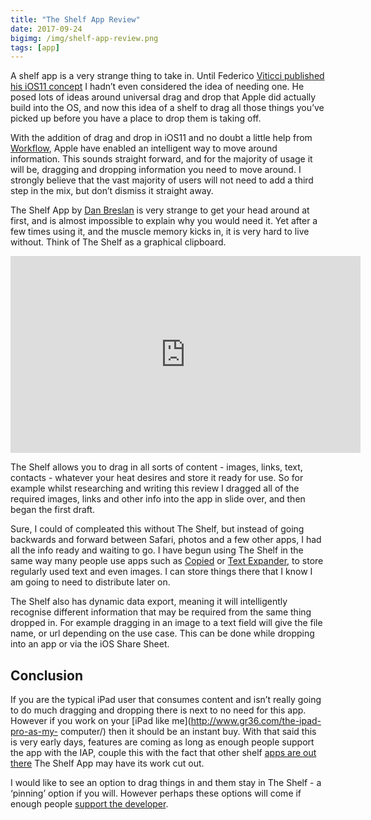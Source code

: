 ```yaml
---
title: "The Shelf App Review"
date: 2017-09-24
bigimg: /img/shelf-app-review.png
tags: [app]
---
```

A shelf app is a very strange thing to take in. Until Federico [Viticci published his iOS11 concept][1] I hadn’t even considered the idea of needing one. He posed lots of ideas around universal drag and drop that Apple did actually build into the OS, and now this idea of a shelf to drag all those things you’ve picked up before you have a place to drop them is taking off.

With the addition of drag and drop in iOS11 and no doubt a little help from [Workflow][2], Apple have enabled an intelligent way to move around information. This sounds straight forward, and for the majority of usage it will be, dragging and dropping information you need to move around. I strongly believe that the vast majority of users will not need to add a third step in the mix, but don’t dismiss it straight away.

The Shelf App by [Dan Breslan][3] is very strange to get your head around at first, and is almost impossible to explain why you would need it. Yet after a few times using it, and the muscle memory kicks in, it is very hard to live without. Think of The Shelf as a graphical clipboard.

<iframe width="560" height="315" src="https://www.youtube.com/embed/LpRQRol-WaU" frameborder="0" allowfullscreen></iframe>

The Shelf allows you to drag in all sorts of content - images, links, text, contacts - whatever your heat desires and store it ready for use. So for example whilst researching and writing this review I dragged all of the required images, links and other info into the app in slide over, and then began the first draft.

Sure, I could of compleated this without The Shelf, but instead of going backwards and forward between Safari, photos and a few other apps, I had all the info ready and waiting to go. I have begun using The Shelf in the same way many people use apps such as [Copied][4] or [Text Expander][5], to store regularly used text and even images. I can store things there that I know I am going to need to distribute later on.  

The Shelf also has dynamic data export, meaning it will intelligently recognise different information that may be required from the same thing dropped in. For example dragging in an image to a text field will give the file name, or url depending on the use case. This can be done while dropping into an app or via the iOS Share Sheet.

## Conclusion
If you are the typical iPad user that consumes content and isn’t really going to do much dragging and dropping there is next to no need for this app. However if you work on your [iPad like me](http://www.gr36.com/the-ipad-pro-as-my-
computer/) then it should be an instant buy. With that said this is very early days, features are coming as long as enough people support the app with the IAP, couple this with the fact that other shelf [apps are out there][6] The Shelf App may have its work cut out. 

I would like to see an option to drag things in and them stay in The Shelf - a ‘pinning’ option if you will. However perhaps these options will come if enough people [support the developer][7]. 

[1]:	https://www.macstories.net/stories/ios-11-ipad-wishes-and-concept-video/
[2]:	https://techcrunch.com/2017/03/22/apple-has-acquired-workflow-a-powerful-automation-tool-for-ipad-and-iphone/
[3]:	http://breslan.co.uk/index.php/2017/08/21/introducing-the-shelf/
[4]:	https://itunes.apple.com/us/app/copied-copy-and-paste-everywhere/id1015767349?mt=8&at=1000ltj4
[5]:	https://itunes.apple.com/gb/app/textexpander-keyboard/id1075927186?mt=8&at=1000ltj4
[6]:	http://www.gr36.com/the-ipad-pro-as-my-computer/
[7]:	http://theshelf.breslan.co.uk/features.php